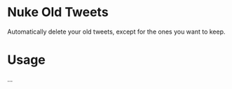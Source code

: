 
# Nuke Old Tweets

Automatically delete your old tweets, except for the ones you want to keep.

# Usage

...
